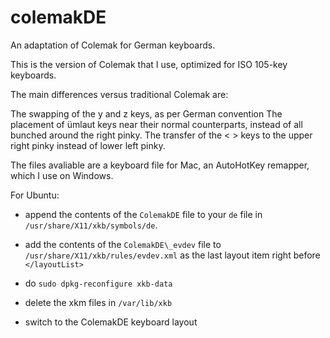 colemakDE
=========

An adaptation of Colemak for German keyboards.

This is the version of Colemak that I use, optimized for ISO 105-key keyboards.

The main differences versus traditional Colemak are:

The swapping of the y and z keys, as per German convention
The placement of ümlaut keys near their normal counterparts, instead of all bunched around the right pinky.
The transfer of the < > keys to the upper right pinky instead of lower left pinky.



The files avaliable are a keyboard file for Mac, an AutoHotKey remapper, which I use on Windows.

For Ubuntu:

* append the contents of the `ColemakDE` file to your `de` file in `/usr/share/X11/xkb/symbols/de`.
* add the contents of the `ColemakDE\_evdev` file to `/usr/share/X11/xkb/rules/evdev.xml` as the last layout item right before `</layoutList>`

* do `sudo dpkg-reconfigure xkb-data`
* delete the xkm files in `/var/lib/xkb`


* switch to the ColemakDE keyboard layout
